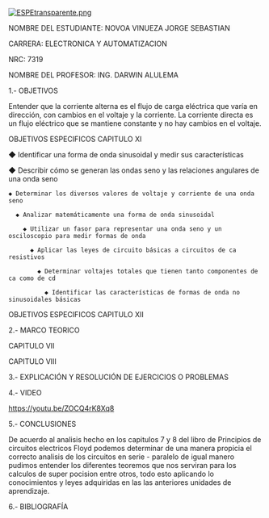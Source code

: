 [![ESPEtransparente.png](https://i.postimg.cc/nhpFH4dr/ESPEtransparente.png)](https://postimg.cc/RNp5dHxx)
                                                                        


NOMBRE DEL ESTUDIANTE: NOVOA VINUEZA JORGE SEBASTIAN 
  
CARRERA: ELECTRONICA Y AUTOMATIZACION 

NRC: 7319

NOMBRE DEL PROFESOR: ING. DARWIN ALULEMA



1.- OBJETIVOS 

Entender que la corriente alterna es el flujo de carga eléctrica que varía en dirección, con cambios en el voltaje y la corriente.
La corriente directa es un flujo eléctrico que se mantiene constante y no hay cambios en el voltaje.

OBJETIVOS ESPECIFICOS CAPITULO XI


◆ Identificar una forma de onda sinusoidal y medir sus características

  ◆ Describir cómo se generan las ondas seno y las relaciones angulares de una onda seno
  
    ◆ Determinar los diversos valores de voltaje y corriente de una onda seno
    
      ◆ Analizar matemáticamente una forma de onda sinusoidal
        
        ◆ Utilizar un fasor para representar una onda seno y un osciloscopio para medir formas de onda
            
          ◆ Aplicar las leyes de circuito básicas a circuitos de ca resistivos
            
            ◆ Determinar voltajes totales que tienen tanto componentes de ca como de cd

              ◆ Identificar las características de formas de onda no sinusoidales básicas

OBJETIVOS ESPECIFICOS CAPITULO XII


          

2.- MARCO TEORICO 

CAPITULO 	VII




CAPITULO VIII


3.- EXPLICACIÓN Y RESOLUCIÓN DE EJERCICIOS O PROBLEMAS




4.- VIDEO

https://youtu.be/ZOCQ4rK8Xq8 

5.- CONCLUSIONES

De acuerdo al analisis hecho en los capitulos 7 y 8 del libro de Principios de circuitos electricos Floyd podemos determinar de una manera propicia el correcto analisis de los circuitos en serie - paralelo de igual manero pudimos entender los diferentes teoremos que nos serviran para los calculos de super pocision entre otros, todo esto aplicando lo conocimientos y leyes adquiridas en las las anteriores unidades de aprendizaje.

6.- BIBLIOGRAFÍA


